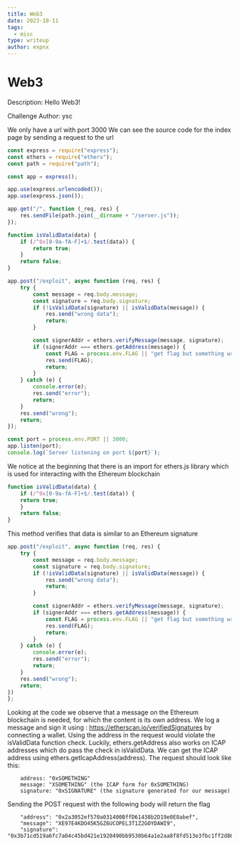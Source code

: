 ```yaml
---
title: Web3
date: 2023-10-11
tags:
  - misc
type: writeup
author: expnx
---
```


# Web3

Description: Hello Web3!

Challenge Author: ysc

We only have a url with port 3000
We can see the source code for the index page by sending a request to the url

```javascript
const express = require("express");
const ethers = require("ethers");
const path = require("path");

const app = express();

app.use(express.urlencoded());
app.use(express.json());

app.get("/", function (_req, res) {
    res.sendFile(path.join(__dirname + "/server.js"));
});

function isValidData(data) {
    if (/^0x[0-9a-fA-F]+$/.test(data)) {
        return true;
    }
    return false;
}

app.post("/exploit", async function (req, res) {
    try {
        const message = req.body.message;
        const signature = req.body.signature;
        if (!isValidData(signature) || isValidData(message)) {
            res.send("wrong data");
            return;
        }

        const signerAddr = ethers.verifyMessage(message, signature);
        if (signerAddr === ethers.getAddress(message)) {
            const FLAG = process.env.FLAG || "get flag but something wrong, please contact admin";
            res.send(FLAG);
            return;
        }
    } catch (e) {
        console.error(e);
        res.send("error");
        return;
    }
    res.send("wrong");
    return;
});

const port = process.env.PORT || 3000;
app.listen(port);
console.log(`Server listening on port ${port}`);
```

We notice at the beginning that there is an import for ethers.js library which is used for interacting with the Ethereum blockchain

```javascript
function isValidData(data) {
    if (/^0x[0-9a-fA-F]+$/.test(data)) {
    return true;
    }
    return false;
}
```

This method verifies that data is similar to an Ethereum signature

```javascript
app.post("/exploit", async function (req, res) {
    try {
        const message = req.body.message;
        const signature = req.body.signature;
        if (!isValidData(signature) || isValidData(message)) {
            res.send("wrong data");
            return;
        }

        const signerAddr = ethers.verifyMessage(message, signature);
        if (signerAddr === ethers.getAddress(message)) {
            const FLAG = process.env.FLAG || "get flag but something wrong, please contact admin";
            res.send(FLAG);
            return;
        }
    } catch (e) {
        console.error(e);
        res.send("error");
        return;
    }
    res.send("wrong");
    return;
})
};
```

Looking at the code we observe that a message on the Ethereum blockchain is needed, for which the content is its own address.
We log a message and sign it using : https://etherscan.io/verifiedSignatures by connecting a wallet.
Using the address in the request would violate the isValidData function check. Luckily, ethers.getAddress also works on ICAP addresses
which do pass the check in isValidData. We can get the ICAP address using ethers.getIcapAddress(address).
The request should look like this:

```http request
    address: "0xSOMETHING"
    message: "XSOMETHING" (the ICAP form for 0xSOMETHING)
    signature: "0xSIGNATURE" (the signature generated for our message)
```

Sending the POST request with the following body will return the flag

```http request
    "address": "0x2a3052ef570a031400BffD61438b2D19e0E8abef",
    "message": "XE97E4KDO45K5GZ6UCOPEL3T1Z2GOYDAWI9",
    "signature": "0x3b71cd519a6fc7a04c45bd421e1920490bb9530b64a1e2aa8f8fd513e3fbc1ff2d86e8db337d15e75e5ae67894e5886a71db1867d097d77794a7010d56d1e5fe1b",
```
